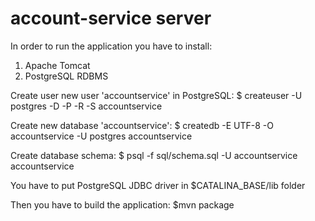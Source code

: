account-service server
======================

In order to run the application you have to install:
1) Apache Tomcat
2) PostgreSQL RDBMS

Create user new user 'accountservice' in PostgreSQL:
$ createuser -U postgres -D -P -R -S accountservice

Create new database 'accountservice':
$ createdb -E UTF-8 -O accountservice -U postgres accountservice

Create database schema:
$ psql -f sql/schema.sql -U accountservice accountservice

You have to put PostgreSQL JDBC driver in $CATALINA_BASE/lib folder

Then you have to build the application:
$mvn package
